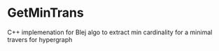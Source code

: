 # GetMinTrans
C++ implemenation for Blej algo to extract min cardinality for a minimal travers for hypergraph
